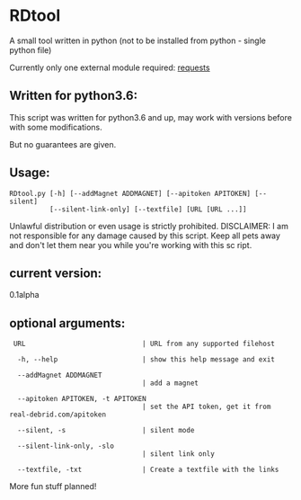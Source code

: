 # RDtool
A small tool written in python (not to be installed from python - single python file) 

Currently only one external module required:
[requests](https://pypi.python.org/pypi/requests)

 
Written for python3.6:
------------
This script was written for python3.6 and up, may work with versions before with some modifications.

But no guarantees are given.
 
 
Usage:
------------
    RDtool.py [-h] [--addMagnet ADDMAGNET] [--apitoken APITOKEN] [--silent]
              [--silent-link-only] [--textfile] [URL [URL ...]]
              
Unlawful distribution or even usage is strictly prohibited.
DISCLAIMER: I am not responsible for any damage caused by this script.
Keep all pets away and don't let them near you while you're working with this sc
ript.

current version:
------------  
0.1alpha   
   
optional arguments:
------------

     URL                             | URL from any supported filehost
     
      -h, --help                     | show this help message and exit

      --addMagnet ADDMAGNET
                                     | add a magnet

      --apitoken APITOKEN, -t APITOKEN
                                     | set the API token, get it from real-debrid.com/apitoken

      --silent, -s                   | silent mode

      --silent-link-only, -slo
                                     | silent link only

      --textfile, -txt               | Create a textfile with the links
      
      
More fun stuff planned!
